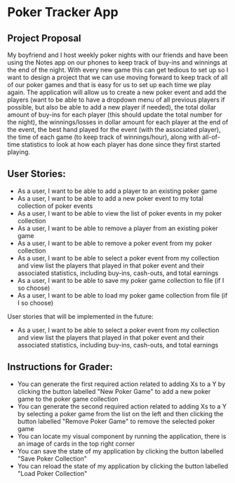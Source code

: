 # Poker Tracker App

## Project Proposal

My boyfriend and I host weekly poker nights with our friends and have been using the Notes app on our phones
to keep track of buy-ins and winnings at the end of the night. With every new game this can get tedious to set
up so I want to design a project that we can use moving forward to keep track of all of our poker games and that
is easy for us to set up each time we play again. The application will allow us to create a new poker event and
add the players (want to be able to have a dropdown menu of all previous players if possible, but also be able
to add a new player if needed), the total dollar amount of buy-ins for each player (this should update the total
number for the night), the winnings/losses in dollar amount for each player at the end of the event, the best 
hand played for the event (with the associated player), the time of each game (to keep track of winnings/hour), 
along with all-of-time statistics to look at how each player has done since they first started playing.


## User Stories:
- As a user, I want to be able to add a player to an existing poker game
- As a user, I want to be able to add a new poker event to my total collection of poker events
- As a user, I want to be able to view the list of poker events in my poker collection
- As a user, I want to be able to remove a player from an existing poker game
- As a user, I want to be able to remove a poker event from my poker collection
- As a user, I want to be able to select a poker event from my collection and view list the players that played in that 
poker event and their associated statistics, including buy-ins, cash-outs, and total earnings
- As a user, I want to be able to save my poker game collection to file (if I so choose)
- As a user, I want to be able to load my poker game collection from file (if I so choose)

User stories that will be implemented in the future:
- As a user, I want to be able to select a poker event from my collection and view list the players that played in that
  poker event and their associated statistics, including buy-ins, cash-outs, and total earnings

## Instructions for Grader:
- You can generate the first required action related to adding Xs to a Y by clicking the button labelled
    "New Poker Game" to add a new poker game to the poker game collection
- You can generate the second required action related to adding Xs to a Y by selecting a poker game from the list on 
  the left and then clicking the button labelled "Remove Poker Game" to remove the selected poker game
- You can locate my visual component by running the application, there is an image of cards in the top right corner
- You can save the state of my application by clicking the button labelled "Save Poker Collection"
- You can reload the state of my application by clicking the button labelled "Load Poker Collection"